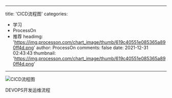 
---
title: 'CICD流程图'
categories: 
 - 学习
 - ProcessOn
 - 推荐
headimg: 'https://img.processon.com/chart_image/thumb/619c40551e085365a890ff4d.png'
author: ProcessOn
comments: false
date: 2021-12-31 02:43:43
thumbnail: 'https://img.processon.com/chart_image/thumb/619c40551e085365a890ff4d.png'
---

<div>   
<img class="thumb" alt="CICD流程图" src="https://img.processon.com/chart_image/thumb/619c40551e085365a890ff4d.png" referrerpolicy="no-referrer">
<p>DEVOPS开发运维流程</p>  
</div>
            